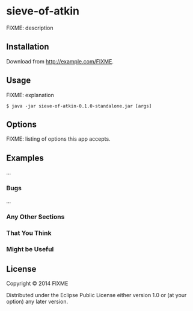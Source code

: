 # sieve-of-atkin

FIXME: description

## Installation

Download from http://example.com/FIXME.

## Usage

FIXME: explanation

    $ java -jar sieve-of-atkin-0.1.0-standalone.jar [args]

## Options

FIXME: listing of options this app accepts.

## Examples

...

### Bugs

...

### Any Other Sections
### That You Think
### Might be Useful

## License

Copyright © 2014 FIXME

Distributed under the Eclipse Public License either version 1.0 or (at
your option) any later version.
